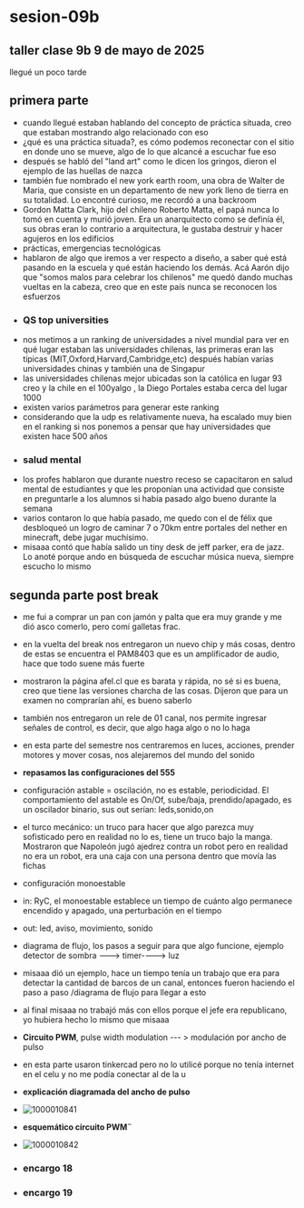 # sesion-09b
## taller clase 9b 9 de mayo de 2025

llegué un poco tarde

## primera parte
- cuando llegué estaban hablando del concepto de práctica situada, creo que estaban mostrando algo relacionado con eso
- ¿qué es una práctica situada?, es cómo podemos reconectar con el sitio en donde uno se mueve, algo de lo que alcancé a escuchar fue eso
- después se habló del "land art" como le dicen los gringos, dieron el ejemplo de las huellas de nazca
- también fue nombrado el new york earth room, una obra de Walter de Maria, que consiste en un departamento de new york lleno de tierra en su totalidad. Lo encontré curioso, me recordó a una backroom
- Gordon Matta Clark, hijo del chileno Roberto Matta, el papá nunca lo tomó en cuenta y murió joven. Era un anarquitecto como se definía él, sus obras eran lo contrario a arquitectura, le gustaba destruir y hacer agujeros en los edificios
- prácticas, emergencias tecnológicas
- hablaron de algo que iremos a ver respecto a diseño, a saber qué está pasando en la escuela y qué están haciendo los demás. Acá Aarón dijo que "somos malos para celebrar los chilenos" me quedó dando muchas vueltas en la cabeza, creo que en este país nunca se reconocen los esfuerzos
- ### **QS top universities**
- nos metimos a un ranking de universidades a nivel mundial para ver en qué lugar estaban las universidades chilenas, las primeras eran las típicas (MIT,Oxford,Harvard,Cambridge,etc) después habían varias universidades chinas y también una de Singapur
- las universidades chilenas mejor ubicadas son la católica en lugar 93 creo y la chile en el 100yalgo , la Diego Portales estaba cerca del lugar 1000
- existen varios parámetros para generar este ranking
- considerando que la udp es relativamente nueva, ha escalado muy bien en el ranking si nos ponemos a pensar que hay universidades que existen hace 500 años
- ### **salud mental**
- los profes hablaron que durante nuestro receso se capacitaron en salud mental de estudiantes y que les proponían una actividad que consiste en preguntarle a los alumnos si había pasado algo bueno durante la semana
- varios contaron lo que había pasado, me quedo con el de félix que desbloqueó un logro de caminar 7 o 70km entre portales del nether en minecraft, debe jugar muchísimo.
- misaaa contó que había salido un tiny desk de jeff parker, era de jazz. Lo anoté porque ando en búsqueda de escuchar música nueva, siempre escucho lo mismo

## segunda parte post break
- me fui a comprar un pan con jamón y palta que era muy grande y me dió asco comerlo, pero comí galletas frac.
- en la vuelta del break nos entregaron un nuevo chip y más cosas, dentro de estas se encuentra el PAM8403 que es un amplificador de audio, hace que todo suene más fuerte
- mostraron la página afel.cl que es barata y rápida, no sé si es buena, creo que tiene las versiones charcha de las cosas. Dijeron que para un examen no comprarían ahí, es bueno saberlo
- también nos entregaron un rele de 01 canal, nos permite ingresar señales de control, es decir, que algo haga algo o no lo haga
- en esta parte del semestre nos centraremos en luces, acciones, prender motores y mover cosas, nos alejaremos del mundo del sonido
- **repasamos las configuraciones del 555**
- configuración astable = oscilación, no es estable, periodicidad. El comportamiento del astable es On/Of, sube/baja, prendido/apagado, es un oscilador binario, sus out serían: leds,sonido,on
- el turco mecánico: un truco para hacer que algo parezca muy sofisticado pero en realidad no lo es, tiene un truco bajo la manga. Mostraron que Napoleón jugó ajedrez contra un robot pero en realidad no era un robot, era una caja con una persona dentro que movía las fichas
- configuración monoestable
- in: RyC, el monoestable establece un tiempo de cuánto algo permanece encendido y apagado, una perturbación en el tiempo
- out: led, aviso, movimiento, sonido
- diagrama de flujo, los pasos a seguir para que algo funcione, ejemplo  detector de sombra ---> timer----> luz
- misaaa dió un ejemplo, hace un tiempo tenía un trabajo que era para detectar la cantidad de barcos de un canal, entonces fueron haciendo el paso a paso /diagrama de flujo para llegar a esto
- al final misaaa no trabajó más con ellos porque el jefe era republicano, yo hubiera hecho lo mismo que misaaa
- **Circuito PWM**, pulse width modulation --- > modulación por ancho de pulso
- en esta parte usaron tinkercad pero no lo utilicé porque no tenía internet en el celu y no me podía conectar al de la u
- **explicación diagramada del ancho de pulso**
- ![1000010841](https://github.com/user-attachments/assets/95815e93-0280-44d4-b6a3-49444a6751f1)

- **esquemático circuito PWM¨**

- ![1000010842](https://github.com/user-attachments/assets/403bdae6-c7c1-45c4-81fd-2078caacdb73)

- ### encargo 18
- ### encargo 19
